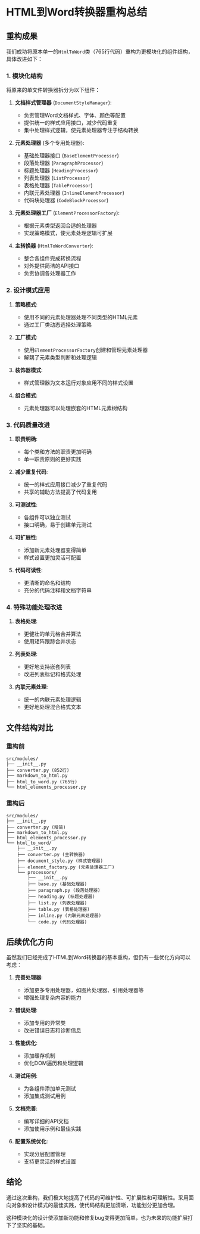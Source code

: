 # HTML到Word转换器重构总结

## 重构成果

我们成功将原本单一的`HtmlToWord`类（765行代码）重构为更模块化的组件结构，具体改进如下：

### 1. 模块化结构

将原来的单文件转换器拆分为以下组件：

1. **文档样式管理器** (`DocumentStyleManager`):
   - 负责管理Word文档样式、字体、颜色等配置
   - 提供统一的样式应用接口，减少代码重复
   - 集中处理样式逻辑，使元素处理器专注于结构转换

2. **元素处理器** (多个专用处理器):
   - 基础处理器接口 (`BaseElementProcessor`)
   - 段落处理器 (`ParagraphProcessor`)
   - 标题处理器 (`HeadingProcessor`) 
   - 列表处理器 (`ListProcessor`)
   - 表格处理器 (`TableProcessor`)
   - 内联元素处理器 (`InlineElementProcessor`)
   - 代码块处理器 (`CodeBlockProcessor`)

3. **元素处理器工厂** (`ElementProcessorFactory`):
   - 根据元素类型返回合适的处理器
   - 实现策略模式，使元素处理逻辑可扩展

4. **主转换器** (`HtmlToWordConverter`):
   - 整合各组件完成转换流程
   - 对外提供简洁的API接口
   - 负责协调各处理器工作

### 2. 设计模式应用

1. **策略模式**:
   - 使用不同的元素处理器处理不同类型的HTML元素
   - 通过工厂类动态选择处理策略

2. **工厂模式**:
   - 使用`ElementProcessorFactory`创建和管理元素处理器
   - 解耦了元素类型判断和处理逻辑

3. **装饰器模式**:
   - 样式管理器为文本运行对象应用不同的样式设置

4. **组合模式**:
   - 元素处理器可以处理嵌套的HTML元素树结构

### 3. 代码质量改进

1. **职责明确**:
   - 每个类和方法的职责更加明确
   - 单一职责原则的更好实践

2. **减少重复代码**:
   - 统一的样式应用接口减少了重复代码
   - 共享的辅助方法提高了代码复用

3. **可测试性**:
   - 各组件可以独立测试
   - 接口明确，易于创建单元测试

4. **可扩展性**:
   - 添加新元素处理器变得简单
   - 样式设置更加灵活可配置

5. **代码可读性**:
   - 更清晰的命名和结构
   - 充分的代码注释和文档字符串

### 4. 特殊功能处理改进

1. **表格处理**:
   - 更健壮的单元格合并算法
   - 使用矩阵跟踪合并状态

2. **列表处理**:
   - 更好地支持嵌套列表
   - 改进列表标记和格式处理

3. **内联元素处理**:
   - 统一的内联元素处理逻辑
   - 更好地处理混合格式文本

## 文件结构对比

### 重构前
```
src/modules/
├── __init__.py
├── converter.py (852行)
├── markdown_to_html.py
├── html_to_word.py (765行)
└── html_elements_processor.py
```

### 重构后
```
src/modules/
├── __init__.py
├── converter.py (精简)
├── markdown_to_html.py
├── html_elements_processor.py
└── html_to_word/
    ├── __init__.py
    ├── converter.py (主转换器)
    ├── document_style.py (样式管理器)
    ├── element_factory.py (元素处理器工厂)
    └── processors/
        ├── __init__.py
        ├── base.py (基础处理器)
        ├── paragraph.py (段落处理器)
        ├── heading.py (标题处理器)
        ├── list.py (列表处理器)
        ├── table.py (表格处理器)
        ├── inline.py (内联元素处理器)
        └── code.py (代码处理器)
```

## 后续优化方向

虽然我们已经完成了HTML到Word转换器的基本重构，但仍有一些优化方向可以考虑：

1. **完善处理器**:
   - 添加更多专用处理器，如图片处理器、引用处理器等
   - 增强处理复杂内容的能力

2. **错误处理**:
   - 添加专用的异常类
   - 改进错误日志和诊断信息

3. **性能优化**:
   - 添加缓存机制
   - 优化DOM遍历和处理逻辑

4. **测试用例**:
   - 为各组件添加单元测试
   - 添加集成测试用例

5. **文档完善**:
   - 编写详细的API文档
   - 添加使用示例和最佳实践

6. **配置系统优化**:
   - 实现分层配置管理
   - 支持更灵活的样式设置

## 结论

通过这次重构，我们极大地提高了代码的可维护性、可扩展性和可理解性。采用面向对象和设计模式的最佳实践，使代码结构更加清晰，功能划分更加合理。

这种模块化的设计使添加新功能和修复bug变得更加简单，也为未来的功能扩展打下了坚实的基础。 